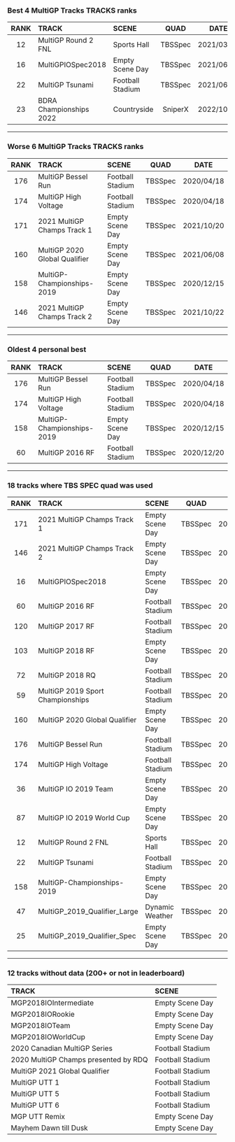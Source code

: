 ### Best 4 MultiGP Tracks TRACKS ranks
|RANK|TRACK|SCENE|QUAD|DATE|
|:---:|:---|:---|:---:|:---:|
|12|MultiGP Round 2 FNL|Sports Hall|TBSSpec|2021/03/05|
|16|MultiGPIOSpec2018|Empty Scene Day|TBSSpec|2021/06/09|
|22|MultiGP Tsunami|Football Stadium|TBSSpec|2021/06/16|
|23|BDRA Championships 2022|Countryside|SniperX|2022/10/11|
---
### Worse 6 MultiGP Tracks TRACKS ranks
|RANK|TRACK|SCENE|QUAD|DATE|
|:---:|:---|:---|:---:|:---:|
|176|MultiGP Bessel Run|Football Stadium|TBSSpec|2020/04/18|
|174|MultiGP High Voltage|Football Stadium|TBSSpec|2020/04/18|
|171|2021 MultiGP Champs Track 1|Empty Scene Day|TBSSpec|2021/10/20|
|160|MultiGP 2020 Global Qualifier|Empty Scene Day|TBSSpec|2021/06/08|
|158|MultiGP-Championships-2019|Empty Scene Day|TBSSpec|2020/12/15|
|146|2021 MultiGP Champs Track 2|Empty Scene Day|TBSSpec|2021/10/22|
---
### Oldest 4 personal best
|RANK|TRACK|SCENE|QUAD|DATE|
|:---:|:---|:---|:---:|:---:|
|176|MultiGP Bessel Run|Football Stadium|TBSSpec|2020/04/18|
|174|MultiGP High Voltage|Football Stadium|TBSSpec|2020/04/18|
|158|MultiGP-Championships-2019|Empty Scene Day|TBSSpec|2020/12/15|
|60|MultiGP 2016 RF|Football Stadium|TBSSpec|2020/12/20|
---
### 18 tracks where TBS SPEC quad was used
|RANK|TRACK|SCENE|QUAD|DATE|
|:---:|:---|:---|:---:|:---:|
|171|2021 MultiGP Champs Track 1|Empty Scene Day|TBSSpec|2021/10/20|
|146|2021 MultiGP Champs Track 2|Empty Scene Day|TBSSpec|2021/10/22|
|16|MultiGPIOSpec2018|Empty Scene Day|TBSSpec|2021/06/09|
|60|MultiGP 2016 RF|Football Stadium|TBSSpec|2020/12/20|
|120|MultiGP 2017 RF|Football Stadium|TBSSpec|2020/12/21|
|103|MultiGP 2018 RF|Empty Scene Day|TBSSpec|2020/12/21|
|72|MultiGP 2018 RQ|Football Stadium|TBSSpec|2020/12/30|
|59|MultiGP 2019 Sport Championships|Football Stadium|TBSSpec|2021/06/03|
|160|MultiGP 2020 Global Qualifier|Empty Scene Day|TBSSpec|2021/06/08|
|176|MultiGP Bessel Run|Football Stadium|TBSSpec|2020/04/18|
|174|MultiGP High Voltage|Football Stadium|TBSSpec|2020/04/18|
|36|MultiGP IO 2019 Team|Empty Scene Day|TBSSpec|2021/11/12|
|87|MultiGP IO 2019 World Cup|Empty Scene Day|TBSSpec|2020/12/30|
|12|MultiGP Round 2 FNL|Sports Hall|TBSSpec|2021/03/05|
|22|MultiGP Tsunami|Football Stadium|TBSSpec|2021/06/16|
|158|MultiGP-Championships-2019|Empty Scene Day|TBSSpec|2020/12/15|
|47|MultiGP_2019_Qualifier_Large|Dynamic Weather|TBSSpec|2021/06/10|
|25|MultiGP_2019_Qualifier_Spec|Empty Scene Day|TBSSpec|2021/06/09|
---
### 12 tracks without data (200+ or not in leaderboard)
|TRACK|SCENE|
|:---|:---|
|MGP2018IOIntermediate|Empty Scene Day|
|MGP2018IORookie|Empty Scene Day|
|MGP2018IOTeam|Empty Scene Day|
|MGP2018IOWorldCup|Empty Scene Day|
|2020 Canadian MultiGP Series|Football Stadium|
|2020 MultiGP Champs presented by RDQ|Football Stadium|
|MultiGP 2021 Global Qualifier|Football Stadium|
|MultiGP UTT 1|Football Stadium|
|MultiGP UTT 5|Football Stadium|
|MultiGP UTT 6|Football Stadium|
|MGP UTT Remix|Empty Scene Day|
|Mayhem Dawn till Dusk|Empty Scene Day|
